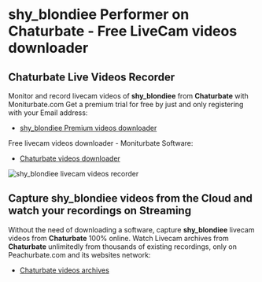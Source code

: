 # shy_blondiee Performer on Chaturbate - Free LiveCam videos downloader

## Chaturbate Live Videos Recorder

Monitor and record livecam videos of **shy_blondiee** from **Chaturbate** with Moniturbate.com
Get a premium trial for free by just and only registering with your Email address:
* [shy_blondiee Premium videos downloader](https://moniturbate.com/request-demo-licence-key.html)

Free livecam videos downloader - Moniturbate Software:
* [Chaturbate videos downloader](https://moniturbate.com/moniturbate-download-software.html)

![shy_blondiee livecam videos recorder](https://peachurnet.com/templates/moniturbate-software.png)


## Capture shy_blondiee videos from the Cloud and watch your recordings on Streaming

Without the need of downloading a software, capture **shy_blondiee** livecam videos from **Chaturbate** 100% online.
Watch Livecam archives from **Chaturbate** unlimitedly from thousands of existing recordings, only on Peachurbate.com and its websites network:
* [Chaturbate videos archives](https://peachurnet.com/)